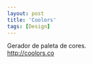 ```yaml
---
layout: post
title: 'Coolors'
tags: [Design]
---
```


Gerador de paleta de cores.<br>
<http://coolors.co>

